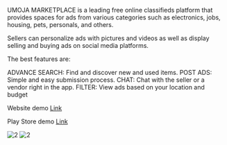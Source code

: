 UMOJA MARKETPLACE is a leading free online classifieds platform that provides spaces for ads from various categories such as electronics, jobs, housing, pets, personals, and others.

Sellers can personalize ads with pictures and videos as well as display selling and buying ads on social media platforms.

The best features are:

ADVANCE SEARCH: Find and discover new and used items.
POST ADS: Simple and easy submission process.
CHAT: Chat with the seller or a vendor right in the app.
FILTER: View ads based on your location and budget

Website  demo <a href="https://www.umojamarketplace.co.ke">Link </a>

Play Store demo <a href="https://play.google.com/store/apps/details?id=com.bevics.umoja">Link </a>

![2](https://play-lh.googleusercontent.com/ThtK6Id3illOU93G2dScawCVxuDDXCKlrXtES0tlwPG1PnGSz1Z8G4XgnO62xX_bNeF1=w1366-h600-rw)
![2](https://play-lh.googleusercontent.com/Qw9a3EvKOKKQG2Q0UyOKYO9sMogoL19rcNWKrSNGu7tRQTOKrzNaqZH3fJ36tMpq-Dg=w1366-h600-rw)

